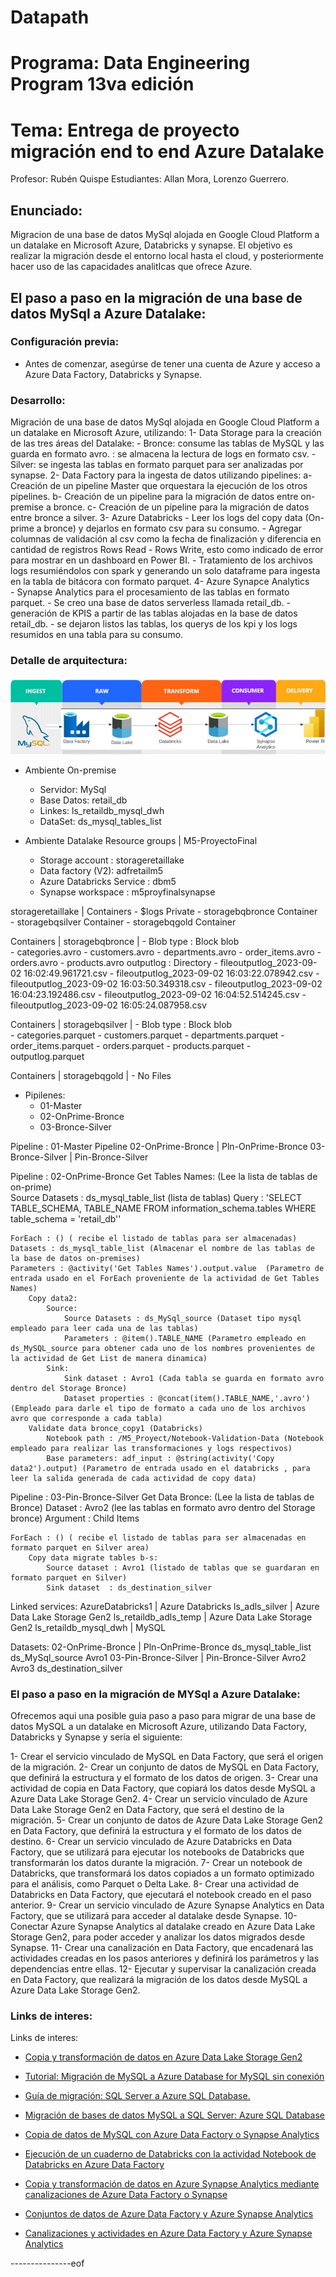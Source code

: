 
#  Datapath 
#  Programa: Data Engineering Program 13va edición
# Tema: Entrega de proyecto migración end to end Azure Datalake

Profesor: Rubén Quispe
Estudiantes: Allan Mora, Lorenzo Guerrero.


## Enunciado: 

Migracion de una base de datos MySql alojada en Google Cloud Platform a un datalake en Microsoft Azure, Databricks y synapse. 
El objetivo es realizar la migración desde el entorno local hasta el cloud, y posteriormente hacer uso de las capacidades analitIcas que ofrece Azure.


## El paso a paso en la migración de una base de datos MySql a Azure Datalake:

### Configuración previa:
- Antes de comenzar, asegúrse de tener una cuenta de Azure y acceso a Azure Data Factory, Databricks y Synapse. 

### Desarrollo:

Migración de una base de datos MySql alojada en Google Cloud Platform a un datalake en Microsoft Azure, utilizando: 
1- Data Storage para la creación de las tres áreas del Datalake:
    - Bronce: consume las tablas de MySQL y las guarda en formato avro.
             : se almacena la lectura de logs en formato csv.
    - Silver: se ingesta las tablas en formato parquet para ser analizadas por synapse.
2- Data Factory para la ingesta de datos utilizando pipelines:
    a- Creación de un pipeline Master que orquestara la ejecución de los otros pipelines.
    b- Creación de un pipeline para la migración de datos entre on-premise a bronce.
    c- Creación de un pipeline para la migración de datos entre bronce a silver.
3- Azure Databricks 
    - Leer los logs del copy data (On-prime a bronce) y dejarlos en formato csv para su consumo.
    - Agregar columnas de validación al csv como la fecha de finalización y diferencia en cantidad de registros Rows Read - Rows Write, esto como indicado de error para mostrar en un dashboard en Power BI.
    - Tratamiento de los archivos logs resumiéndolos con spark y generando un solo dataframe para ingesta en la tabla de bitácora con formato parquet.
4- Azure Synapce Analytics  
    - Synapse Analytics para el procesamiento de las tablas en formato parquet.
    - Se creo una base de datos serverless llamada retail_db.
    - generación de KPIS a partir de las tablas alojadas en la base de datos retail_db.
    - se dejaron listos las tablas, los querys de los kpi y los logs resumidos en una tabla para su consumo.


 
### Detalle de arquitectura:

![Arquitectura de la solución propuesta.](https://github.com/Allan36922/Modulo5_DataEng/blob/main/imgs/ModeloArqutAzureDatalake.png)



* Ambiente On-premise 
	- Servidor: MySql
	- Base Datos: retail_db
	- Linkes: ls_retaildb_mysql_dwh
	- DataSet: ds_mysql_tables_list

* Ambiente Datalake 
Resource groups | M5-ProyectoFinal 
	- Storage account : storageretaillake
	- Data factory (V2): adfretailm5
	- Azure Databricks Service : dbm5
	- Synapse workspace : m5proyfinalsynapse
	

storageretaillake | Containers
	- $logs Private 
	- storagebqbronce Container 	
	- storagebqsilver Container 
	- storagebqgold Container 

Containers | storagebqbronce | 
	- Blob type : Block blob	
	- categories.avro
	- customers.avro
	- departments.avro
	- order_items.avro
	- orders.avro
	- products.avro
outputlog : Directory
	- fileoutputlog_2023-09-02 16:02:49.961721.csv
	- fileoutputlog_2023-09-02 16:03:22.078942.csv
	- fileoutputlog_2023-09-02 16:03:50.349318.csv
	- fileoutputlog_2023-09-02 16:04:23.192486.csv
	- fileoutputlog_2023-09-02 16:04:52.514245.csv
	- fileoutputlog_2023-09-02 16:05:24.087958.csv

Containers | storagebqsilver | 
	- Blob type : Block blob	
	- categories.parquet
	- customers.parquet
	- departments.parquet
	- order_items.parquet
	- orders.parquet
	- products.parquet
	- outputlog.parquet

Containers | storagebqgold | 
	- No Files



* Pipilenes: 
	- 01-Master
	- 02-OnPrime-Bronce
	- 03-Bronce-Silver
	
Pipeline : 01-Master Pipeline
	02-OnPrime-Bronce | Pln-OnPrime-Bronce
	03-Bronce-Silver | Pin-Bronce-Silver

Pipeline : 02-OnPrime-Bronce
	Get Tables Names: (Lee la lista de tablas de on-prime)	
		Source Datasets : ds_mysql_table_list (lista de tablas)
		Query : 'SELECT TABLE_SCHEMA, TABLE_NAME FROM information_schema.tables WHERE table_schema = 'retail_db''
	
    ForEach : () ( recibe el listado de tablas para ser almacenadas)
    Datasets : ds_mysql_table_list (Almacenar el nombre de las tablas de la base de datos on-premises)
    Parameters : @activity('Get Tables Names').output.value  (Parametro de entrada usado en el ForEach proveniente de la actividad de Get Tables Names)
        Copy data2: 
            Source:
                Source Datasets : ds_MySql_source (Dataset tipo mysql empleado para leer cada una de las tablas)
                Parameters : @item().TABLE_NAME (Parametro empleado en ds_MySQL_source para obtener cada uno de los nombres provenientes de la actividad de Get List de manera dinamica)
            Sink:
                Sink dataset : Avro1 (Cada tabla se guarda en formato avro dentro del Storage Bronce)
                Dataset properties : @concat(item().TABLE_NAME,'.avro')  (Empleado para darle el tipo de formato a cada uno de los archivos avro que corresponde a cada tabla)
        Validate data bronce_copy1 (Databricks)    
            Notebook path : /M5_Proyect/Notebook-Validation-Data (Notebook empleado para realizar las transformaciones y logs respectivos)
            Base parameters: adf_input : @string(activity('Copy data2').output) (Parametro de entrada usado en el databricks , para leer la salida generada de cada actividad de copy data)


Pipeline : 03-Pin-Bronce-Silver
	Get Data Bronce: (Lee la lista de tablas de Bronce)	
		Dataset : Avro2 (lee las tablas en formato avro dentro del Storage bronce)
		Argument : Child Items
		
    ForEach : () ( recibe el listado de tablas para ser almacenadas en formato parquet en Silver area)	
		Copy data migrate tables b-s:
			Source dataset : Avro1 (listado de tablas que se guardaran en formato parquet en Silver)
			Sink dataset  : ds_destination_silver

Linked services:
AzureDatabricks1 | Azure Databricks
ls_adls_silver | Azure Data Lake Storage Gen2
ls_retaildb_adls_temp | Azure Data Lake Storage Gen2
ls_retaildb_mysql_dwh | MySQL 

Datasets:
02-OnPrime-Bronce | Pln-OnPrime-Bronce
	ds_mysql_table_list
	ds_MySql_source
	Avro1
03-Pin-Bronce-Silver | Pin-Bronce-Silver
	Avro2
	Avro3
	ds_destination_silver





### El paso a paso en la migración de MYSql a Azure Datalake:

Ofrecemos aqui una posible guia paso a paso para migrar de una base de datos MySQL a un datalake en Microsoft Azure, utilizando Data Factory, Databricks y Synapse y sería el siguiente:

1- Crear el servicio vinculado de MySQL en Data Factory, que será el origen de la migración. 
2- Crear un conjunto de datos de MySQL en Data Factory, que definirá la estructura y el formato de los datos de origen. 
3- Crear una actividad de copia en Data Factory, que copiará los datos desde MySQL a Azure Data Lake Storage Gen2. 
4- Crear un servicio vinculado de Azure Data Lake Storage Gen2 en Data Factory, que será el destino de la migración. 
5- Crear un conjunto de datos de Azure Data Lake Storage Gen2 en Data Factory, que definirá la estructura y el formato de los datos de destino.
6- Crear un servicio vinculado de Azure Databricks en Data Factory, que se utilizará para ejecutar los notebooks de Databricks que transformarán los datos durante la migración. 
7- Crear un notebook de Databricks, que transformará los datos copiados a un formato optimizado para el análisis, como Parquet o Delta Lake. 
8- Crear una actividad de Databricks en Data Factory, que ejecutará el notebook creado en el paso anterior. 
9- Crear un servicio vinculado de Azure Synapse Analytics en Data Factory, que se utilizará para acceder al datalake desde Synapse. 
10- Conectar Azure Synapse Analytics al datalake creado en Azure Data Lake Storage Gen2, para poder acceder y analizar los datos migrados desde Synapse.
11- Crear una canalización en Data Factory, que encadenará las actividades creadas en los pasos anteriores y definirá los parámetros y las dependencias entre ellas.
12- Ejecutar y supervisar la canalización creada en Data Factory, que realizará la migración de los datos desde MySQL a Azure Data Lake Storage Gen2.

### Links de interes:
Links de interes:

* [Copia y transformación de datos en Azure Data Lake Storage Gen2](https://learn.microsoft.com/es-es/azure/data-factory/connector-azure-data-lake-storage)

* [Tutorial: Migración de MySQL a Azure Database for MySQL sin conexión](https://learn.microsoft.com/es-es/azure/dms/tutorial-mysql-azure-mysql-offline-portal)

* [Guía de migración: SQL Server a Azure SQL Database.](https://learn.microsoft.com/es-es/azure/azure-sql/migration-guides/database/sql-server-to-sql-database-guide?view=azuresql)

* [Migración de bases de datos MySQL a SQL Server: Azure SQL Database](https://learn.microsoft.com/es-es/sql/ssma/mysql/migrating-mysql-databases-to-sql-server-azure-sql-db-mysqltosql?view=sql-server-ver16)

* [Copia de datos de MySQL con Azure Data Factory o Synapse Analytics](https://learn.microsoft.com/es-es/azure/data-factory/connector-mysql)


* [Ejecución de un cuaderno de Databricks con la actividad Notebook de Databricks en Azure Data Factory](https://learn.microsoft.com/es-es/azure/data-factory/transform-data-using-databricks-notebook)

* [Copia y transformación de datos en Azure Synapse Analytics mediante canalizaciones de Azure Data Factory o Synapse](https://learn.microsoft.com/es-es/azure/data-factory/connector-azure-sql-data-warehouse)

* [Conjuntos de datos de Azure Data Factory y Azure Synapse Analytics](https://learn.microsoft.com/es-es/azure/data-factory/concepts-datasets-linked-services)

* [Canalizaciones y actividades en Azure Data Factory y Azure Synapse Analytics](https://learn.microsoft.com/es-es/azure/data-factory/concepts-pipelines-activities)



---------------eof